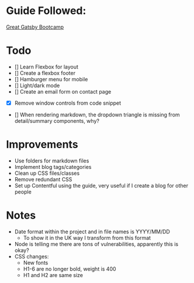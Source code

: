 # Guide Followed:
[Great Gatsby Bootcamp](https://www.youtube.com/watch?v=8t0vNu2fCCM)

# Todo 
- [] Learn Flexbox for layout
- [] Create a flexbox footer
- [] Hamburger menu for mobile
- [] Light/dark mode
- [] Create an email form on contact page
- [x] Remove window controls from code snippet 
- [] When rendering markdown, the dropdown triangle is missing from detail/summary components, why?

# Improvements

* Use folders for markdown files
* Implement blog tags/categories
* Clean up CSS files/classes
* Remove redundant CSS
* Set up Contentful using the guide, very useful if I create a blog for other people

# Notes
* Date format within the project and in file names is YYYY/MM/DD
    - To show it in the UK way I transform from this format
* Node is telling me there are tons of vulnerabilities, apparently this is okay?
* CSS changes:
    - New fonts
    - H1-6 are no longer bold, weight is 400
    - H1 and H2 are same size